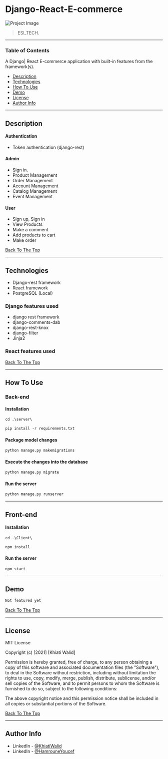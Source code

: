 # Django-React-E-commerce

![Project Image](https://ibb.co/q5xtK7t)

> ESI_TECH.

---

### Table of Contents

A Django| React E-commerce application with built-in features from the framework(s).

- [Description](#description)
- [Technologies](#technologies)
- [How To Use](#how-to-use)
- [Demo](#demo)
- [License](#license)
- [Author Info](#author-info)

---

## Description

#### Authentication

- Token authentication (django-rest)


#### Admin

- Sign in.
- Product Management
- Order Management
- Account Management
- Catalog Management
- Event Management

#### User

- Sign up, Sign in
- View Products
- Make a comment
- Add products to cart
- Make order

[Back To The Top](#Django-React-E-commerce)

---

## Technologies

- Django-rest framework
- React framework
- PostgreSQL (Local)

### Django features used

- django rest framework
- django-comments-dab
- django-rest-knox
- django-filter
- Jinja2

### React features used


[Back To The Top](#Django-React-E-commerce)

---

## How To Use

### Back-end

#### Installation

```html
cd .\server\
```

```html
pip install -r requirements.txt
```

#### Package model changes

```html
python manage.py makemigrations
```

#### Execute the changes into the database

```html
python manage.py migrate
```

#### Run the server

```html
python manage.py runserver
```

---

## Front-end

#### Installation

```html
cd .\Client\
```

```html
npm install
```

#### Run the server

```html
npm start
```

---

## Demo

```html
Not featured yet
```

[Back To The Top](#Django-React-E-commerce)

---

## License

MIT License

Copyright (c) [2021] [Khiati Walid]

Permission is hereby granted, free of charge, to any person obtaining a copy
of this software and associated documentation files (the "Software"), to deal
in the Software without restriction, including without limitation the rights
to use, copy, modify, merge, publish, distribute, sublicense, and/or sell
copies of the Software, and to permit persons to whom the Software is
furnished to do so, subject to the following conditions:

The above copyright notice and this permission notice shall be included in all
copies or substantial portions of the Software.

[Back To The Top](#Django-React-E-commerce)

---

## Author Info

- LinkedIn - [@KhiatiWalid](https://www.linkedin.com/in/khiati-walid/)
- LinkedIn - [@HamrouneYoucef]()
